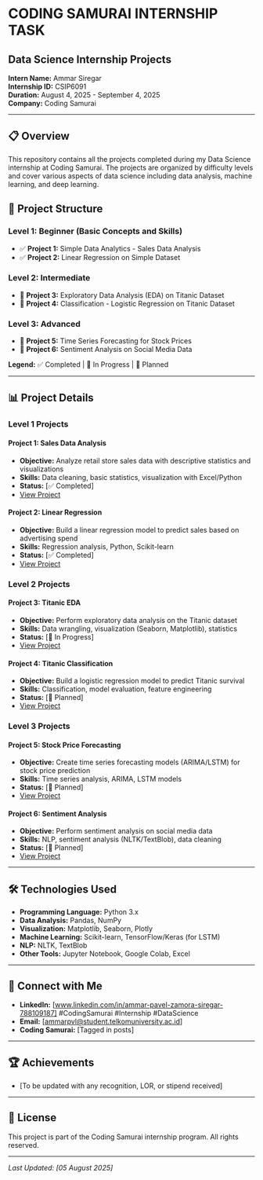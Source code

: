 # CODING SAMURAI INTERNSHIP TASK

## Data Science Internship Projects

**Intern Name:** Ammar Siregar  
**Internship ID:** CSIP6091  
**Duration:** August 4, 2025 - September 4, 2025  
**Company:** Coding Samurai

---

## 📋 Overview

This repository contains all the projects completed during my Data Science internship at Coding Samurai. The projects are organized by difficulty levels and cover various aspects of data science including data analysis, machine learning, and deep learning.

## 🎯 Project Structure

### Level 1: Beginner (Basic Concepts and Skills)
- ✅ **Project 1:** Simple Data Analytics - Sales Data Analysis
- ✅ **Project 2:** Linear Regression on Simple Dataset

### Level 2: Intermediate
- 🔄 **Project 3:** Exploratory Data Analysis (EDA) on Titanic Dataset
- 🔄 **Project 4:** Classification - Logistic Regression on Titanic Dataset

### Level 3: Advanced
- 📅 **Project 5:** Time Series Forecasting for Stock Prices
- 📅 **Project 6:** Sentiment Analysis on Social Media Data

**Legend:** ✅ Completed | 🔄 In Progress | 📅 Planned

---

## 📊 Project Details

### Level 1 Projects

#### Project 1: Sales Data Analysis
- **Objective:** Analyze retail store sales data with descriptive statistics and visualizations
- **Skills:** Data cleaning, basic statistics, visualization with Excel/Python
- **Status:** [✅ Completed]
- [View Project](./Level_1_Beginner/Project_1_Sales_Data_Analysis/)

#### Project 2: Linear Regression
- **Objective:** Build a linear regression model to predict sales based on advertising spend
- **Skills:** Regression analysis, Python, Scikit-learn
- **Status:** [✅ Completed]
- [View Project](./Level_1_Beginner/Project_2_Linear_Regression/)

### Level 2 Projects

#### Project 3: Titanic EDA
- **Objective:** Perform exploratory data analysis on the Titanic dataset
- **Skills:** Data wrangling, visualization (Seaborn, Matplotlib), statistics
- **Status:** [🔄 In Progress]
- [View Project](./Level_2_Intermediate/Project_3_Titanic_EDA/)

#### Project 4: Titanic Classification
- **Objective:** Build a logistic regression model to predict Titanic survival
- **Skills:** Classification, model evaluation, feature engineering
- **Status:** [📅 Planned]
- [View Project](./Level_2_Intermediate/Project_4_Titanic_Classification/)

### Level 3 Projects

#### Project 5: Stock Price Forecasting
- **Objective:** Create time series forecasting models (ARIMA/LSTM) for stock price prediction
- **Skills:** Time series analysis, ARIMA, LSTM models
- **Status:** [📅 Planned]
- [View Project](./Level_3_Advanced/Project_5_Stock_Price_Forecasting/)

#### Project 6: Sentiment Analysis
- **Objective:** Perform sentiment analysis on social media data
- **Skills:** NLP, sentiment analysis (NLTK/TextBlob), data cleaning
- **Status:** [📅 Planned]
- [View Project](./Level_3_Advanced/Project_6_Sentiment_Analysis/)

---

## 🛠️ Technologies Used

- **Programming Language:** Python 3.x
- **Data Analysis:** Pandas, NumPy
- **Visualization:** Matplotlib, Seaborn, Plotly
- **Machine Learning:** Scikit-learn, TensorFlow/Keras (for LSTM)
- **NLP:** NLTK, TextBlob
- **Other Tools:** Jupyter Notebook, Google Colab, Excel

---

## 📱 Connect with Me

- **LinkedIn:** [www.linkedin.com/in/ammar-pavel-zamora-siregar-788109187] #CodingSamurai #Internship #DataScience
- **Email:** [ammarpvl@student.telkomuniversity.ac.id]
- **Coding Samurai:** [Tagged in posts]

---

## 🏆 Achievements

- [To be updated with any recognition, LOR, or stipend received]

---

## 📝 License

This project is part of the Coding Samurai internship program. All rights reserved.

---

*Last Updated: [05 August 2025]*